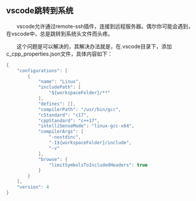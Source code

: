 ## vscode跳转到系统
&emsp;&emsp;vscode允许通过remote-ssh插件，连接到远程服务器。偶尔你可能会遇到，在vscode中，总是跳转到系统头文件而头疼。

&emsp;&emsp;这个问题是可以解决的，其解决办法就是，在.vscode目录下，添加c_cpp_properties.json文件，具体内容如下：
```c
{
    "configurations": [
        {
            "name": "Linux",
            "includePath": [
                "${workspaceFolder}/**"
            ],
            "defines": [],
            "compilerPath": "/usr/bin/gcc",
            "cStandard": "c17",
            "cppStandard": "c++17",
            "intelliSenseMode": "linux-gcc-x64",
            "compilerArgs": [
                "-nostdinc",
                "-I${workspaceFolder}/include",
                "-v"
            ],
            "browse": {
                "limitSymbolsToIncludedHeaders": true
            }
        }
    ],
    "version": 4
}
```
